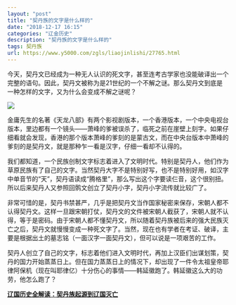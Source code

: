 ```yaml
---
layout: "post"
title: "契丹族的文字是什么样的"
date: "2018-12-17 16:15"
categories: "辽金历史"
description: "契丹族的文字是什么样的"
tags: 契丹族
url: https://www.y5000.com/zgls/liaojinlishi/27765.html
---
```






今天，契丹文已经成为一种无人认识的死文字，甚至连考古学家也没能破译出一个完整的语句。因此，契丹文被称为是21世纪的一个不解之谜。那么契丹文到底是一种怎样的文字，又为什么会变成不解之谜呢？

![](https://img.y5000.com/uploads/allimg/180118/8-1P11P93SJ58.jpg)

金庸先生的名著《天龙八部》有两个影视剧版本，一个香港版本，一个中央电视台版本，里边都有一个镜头——萧峰的爹被误杀了，临死之前在崖壁上刻字。如果仔细看就会发现，香港的那个版本萧峰的爹刻的是蒙古文，而在中央台版本中萧峰的爹刻的是契丹文，就是那种乍一看是汉字，仔细一看却不认得的。

我们都知道，一个民族创制文字标志着进入了文明时代。特别是契丹人，他们作为草原民族有了自己的文字。当然契丹大字不是特别好写，也不是特别好用，如汉字中单音节的“天”，契丹语读成“腾格里”，那么写出这个字要读仨音，这个很别扭。所以后来契丹人又参照回鹘文创立了契丹小字，契丹小字流传就比较广了。

非常可惜的是，契丹书禁甚严，几乎是把契丹文当作国家秘密来保存，宋朝人都不认得契丹文。这样一旦跟宋朝打仗，契丹文的文件被宋朝人截获了，宋朝人就不认得，等于是密码。由于宋朝人都不懂契丹文，所以随着契丹族被后来的强大民族灭亡之后，契丹文就慢慢变成一种死文字了。当然，现在也有学者在考证、破译，主要是根据出土的墓志铭（一面汉字一面契丹文），但可以说是一项艰苦的工作。

契丹人创立了自己的文字，标志着他们进入文明时代，再加上汉臣们出谋划策，契丹的国力开始蒸蒸日上。但在国力蒸蒸日上的情况下，却出现了一件令太祖皇帝耶律阿保机（现在叫耶律亿）十分伤心的事情——韩延徽跑了。韩延徽这么大的功劳，他怎么跑了？

**[辽国历史全解读：契丹族起源到辽国灭亡](https://www.y5000.com/zgls/liaojinlishi/2018/0118/27796.html)**
